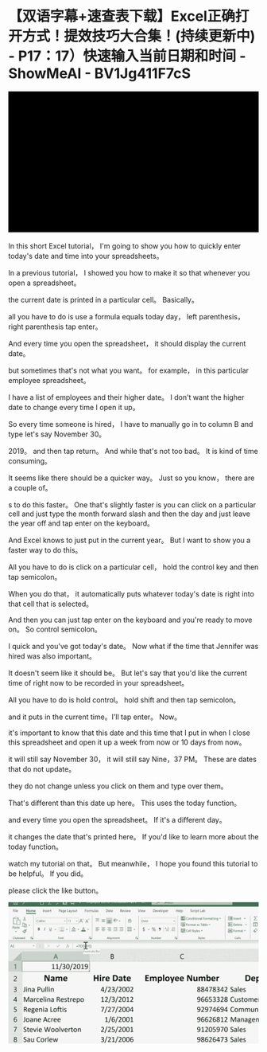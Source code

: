 # 【双语字幕+速查表下载】Excel正确打开方式！提效技巧大合集！(持续更新中) - P17：17）快速输入当前日期和时间 - ShowMeAI - BV1Jg411F7cS

![](img/dac5566b5da68ccb5ad00f0112802a2c_0.png)

In this short Excel tutorial， I'm going to show you how to quickly enter today's date and time into your spreadsheets。

 In a previous tutorial， I showed you how to make it so that whenever you open a spreadsheet。

 the current date is printed in a particular cell。 Basically。

 all you have to do is use a formula equals today day， left parenthesis， right parenthesis tap enter。

 And every time you open the spreadsheet， it should display the current date。

 but sometimes that's not what you want。 for example， in this particular employee spreadsheet。

 I have a list of employees and their higher date。 I don't want the higher date to change every time I open it up。

 So every time someone is hired， I have to manually go in to column B and type let's say November 30。

2019。 and then tap return。 And while that's not too bad。 It is kind of time consuming。

 It seems like there should be a quicker way。 Just so you know， there are a couple of。

s to do this faster。 One that's slightly faster is you can click on a particular cell and just type the month forward slash and then the day and just leave the year off and tap enter on the keyboard。

 And Excel knows to just put in the current year。 But I want to show you a faster way to do this。

 All you have to do is click on a particular cell， hold the control key and then tap semicolon。

 When you do that， it automatically puts whatever today's date is right into that cell that is selected。

 And then you can just tap enter on the keyboard and you're ready to move on。 So control semicolon。

 I quick and you've got today's date。 Now what if the time that Jennifer was hired was also important。

 It doesn't seem like it should be。 But let's say that you'd like the current time of right now to be recorded in your spreadsheet。

 All you have to do is hold control。 hold shift and then tap semicolon。

 and it puts in the current time。I'll tap enter。 Now。

 it's important to know that this date and this time that I put in when I close this spreadsheet and open it up a week from now or 10 days from now。

 it will still say November 30， it will still say  Nine，37 PM。 These are dates that do not update。

 they do not change unless you click on them and type over them。

 That's different than this date up here。 This uses the today function。

 and every time you open the spreadsheet。 If it's a different day。

 it changes the date that's printed here。 If you'd like to learn more about the today function。

 watch my tutorial on that。 But meanwhile， I hope you found this tutorial to be helpful。 If you did。

 please click the like button。

![](img/dac5566b5da68ccb5ad00f0112802a2c_2.png)